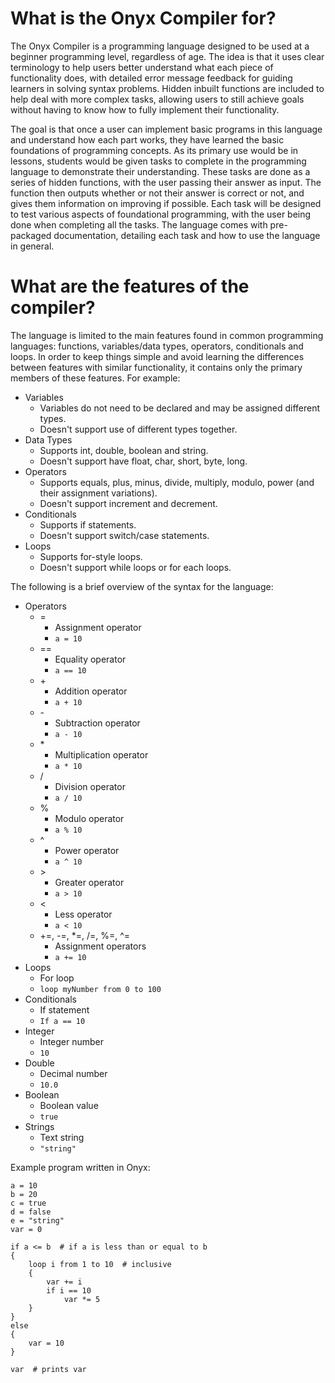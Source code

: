 # What is the Onyx Compiler for?
The Onyx Compiler is a programming language designed to be used at a beginner programming level, regardless of age. The idea is that it uses clear terminology to help users better understand what each piece of functionality does, with detailed error message feedback for guiding learners in solving syntax problems. Hidden inbuilt functions are included to help deal with more complex tasks, allowing users to still achieve goals without having to know how to fully implement their functionality.  

The goal is that once a user can implement basic programs in this language and understand how each part works, they have learned the basic foundations of programming concepts. As its primary use would be in lessons, students would be given tasks to complete in the programming language to demonstrate their understanding. These tasks are done as a series of hidden functions, with the user passing their answer as input. The function then outputs whether or not their answer is correct or not, and gives them information on improving if possible. Each task will be designed to test various aspects of foundational programming, with the user being done when completing all the tasks. The language comes with pre-packaged documentation, detailing each task and how to use the language in general.  

# What are the features of the compiler?
The language is limited to the main features found in common programming languages: functions, variables/data types, operators, conditionals and loops. In order to keep things simple and avoid learning the differences between features with similar functionality, it contains only the primary members of these features. For example:  
- Variables
  - Variables do not need to be declared and may be assigned different types.
  - Doesn't support use of different types together.
- Data Types
  - Supports int, double, boolean and string.
  - Doesn't support have float, char, short, byte, long.
- Operators
  - Supports equals, plus, minus, divide, multiply, modulo, power (and their assignment variations).
  - Doesn't support increment and decrement.
- Conditionals
  - Supports if statements.
  - Doesn't support switch/case statements.
- Loops
  - Supports for-style loops.
  - Doesn't support while loops or for each loops.

The following is a brief overview of the syntax for the language:
- Operators
  - =
    - Assignment operator
    - ```a = 10```
  - ==
    - Equality operator
    - ```a == 10```
  - \+
    - Addition operator
    - ```a + 10```
  - \-
    - Subtraction operator
    - ```a - 10```
  - \*
    - Multiplication operator
    - ```a * 10```
  - /
    - Division operator
    - ```a / 10```
  - %
    - Modulo operator
    - ```a % 10```
  - ^
    - Power operator
    - ```a ^ 10```
  - \>
    - Greater operator
    - ```a > 10```
  - <
    - Less operator
    - ```a < 10```
  - +=, -=, *=, /=, %=, ^=
    - Assignment operators
    - ```a += 10```
- Loops
  - For loop
  - ```loop myNumber from 0 to 100```
- Conditionals
  - If statement
  - ```If a == 10```
- Integer
  - Integer number
  - ```10```
- Double
  - Decimal number
  - ```10.0```
- Boolean
  - Boolean value
  - ```true```
- Strings
  - Text string
  - ```"string"```

Example program written in Onyx:
```
a = 10
b = 20
c = true
d = false
e = "string"
var = 0

if a <= b  # if a is less than or equal to b
{
    loop i from 1 to 10  # inclusive
    {
        var += i
        if i == 10
            var *= 5
    }
}
else
{
    var = 10
}

var  # prints var
```

